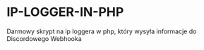 # IP-LOGGER-IN-PHP
Darmowy skrypt na ip loggera w php, który wysyła informacje do Discordowego Webhooka
